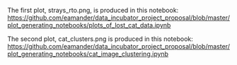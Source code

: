 The first plot, strays_rto.png, is produced in this notebook: https://github.com/eamander/data_incubator_project_proposal/blob/master/plot_generating_notebooks/plots_of_lost_cat_data.ipynb

The second plot, cat_clusters.png is produced in this notebook: https://github.com/eamander/data_incubator_project_proposal/blob/master/plot_generating_notebooks/cat_image_clustering.ipynb
